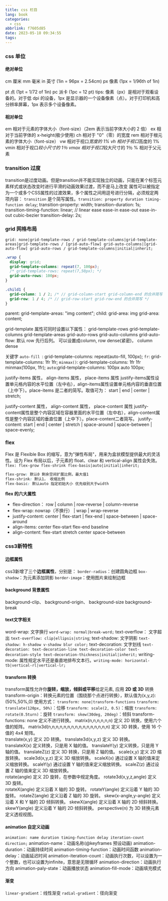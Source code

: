 ```yaml
---
title: css 栏目
lang: book
categories:
  - css
abbrlink: f7605d85
date: 2023-05-18 09:34:55
tags:
---
```


### css 单位
#### 绝对单位
cm	厘米
mm	毫米
in	英寸 (1in = 96px = 2.54cm)
px 	像素 (1px = 1/96th of 1in)
<!-- more -->
pt	点 (1pt = 1/72 of 1in)
pc	派卡 (1pc = 12 pt)
tips: 像素（px）是相对于观看设备的。对于低 dpi 的设备，1px 是显示器的一个设备像素（点）。对于打印机和高分辨率屏幕，1px 表示多个设备像素。	
#### 相对单位
em	相对于元素的字体大小（font-size）（2em 表示当前字体大小的 2 倍）
ex	相对于当前字体的 x-height(极少使用)
ch	相对于 "0"（零）的宽度
rem	相对于根元素的字体大小（font-size）
vw	相对于视口*宽度的 1%
vh	相对于视口*高度的 1%
vmin	相对于视口*较小尺寸的 1％
vmax	相对于视口*较大尺寸的 1％
%	相对于父元素

### transition 过度
transition是过度动画。但是transition并不能实现独立的动画，只能在某个标签元素样式或状态改变时进行平滑的动画效果过渡，而不是马上改变
属性可以被指定为一个或多个CSS属性的过渡效果，多个属性之间用逗号进行分隔，必须规定两项内容：
`transition` 是个简写属性。`transition: property duration timing-function delay`;
transition-property: width; 
transition-duration: 1s;
transition-timing-function: linear; // linear ease ease-in ease-out ease-in-out cubic-bezier
transition-delay: 2s;

### grid 网格布局
`grid: none|grid-template-rows / grid-template-columns|grid-template-areas|grid-template-rows / [grid-auto-flow] grid-auto-columns|[grid-auto-flow] grid-auto-rows / grid-template-columns|initial|inherit;`
```css
.wrap {
  display: grid;
  grid-template-columns: repeat(7, 100px);
  /* grid-template-rows: repeat(7,50px); */
  grid-auto-rows: 100px;
}

.child1 {
  grid-column: 1 / 2; /* // grid-column-start grid-column-end 的合并简写 */
  grid-row: 1 / 4; /* // grid-row-start grid-row-end 的合并简写 */
}
```

parent:
grid-template-areas: "img content";
child: 
grid-area: img
grid-area: content;


grid-template 属性可同时设置以下属性：
grid-template-rows
grid-template-columns
grid-template-areas
grid-auto-rows
grid-auto-columns
grid-auto-flow: 默认 row  先行后列。 可以设置成column, row dense(紧密)， column dense

关键字
 `auto-fill `: grid-template-columns: repeat(auto-fill, 100px);
 `fr`: grid-template-columns: 1fr 1fr;
 `minmax()`: grid-template-columns: 1fr 1fr minmax(100px, 1fr);
 `auto`:grid-template-columns: 100px auto 100px;


justify-items 属性，
align-items 属性，
place-items 属性
justify-items属性设置单元格内容的水平位置（左中右），align-items属性设置单元格内容的垂直位置（上中下）。place-items 是二者的简写。取值可为： start | end | center | stretch;

justify-content 属性，
align-content 属性，
place-content 属性
justify-content属性是整个内容区域在容器里面的水平位置（左中右），align-content属性是整个内容区域的垂直位置（上中下）。place-content二者简写。
justify-content: start | end | center | stretch | space-around | space-between | space-evenly;


### flex 
Flex 是 Flexible Box 的缩写，意为"弹性布局"，用来为盒状模型提供最大的灵活性。设为 Flex 布局以后，子元素的 float、clear 和 vertical-align 属性会失效。
`flex: flex-grow flex-shrink flex-basis|auto|initial|inherit;`

```css
flex-grow: 默认0 剩余空间扩展比例，最大值1
flex-shrink: 默认1， 收缩比例
flex-basic: 默认auto 指定初始大小 优先级别大于width
```

**flex 的六大属性**

- flex-direction： row | column | row-reverse | column-reverse
- flex-wrap: nowrap（不换行） | wrap | wrap-reverse
- justify-content: center | flex-start | flex-end | space-between | space-around
- align-items: center flex-start flex-end baseline
- align-content: flex-start stretch center space-between


### css3新特性

#### 边框属性
css3新增了三个**边框属性**，分别是：
`border-radius`：创建圆角边框
`box-shadow`：为元素添加阴影
`border-image`：使用图片来绘制边框

#### background 背景属性
background-clip、
background-origin、
background-size
background-break

#### text文字相关
word-wrap: 文字换行 `word-wrap: normal|break-word;`
text-overflow： 文字超出  `text-overflow: clip|ellipsis|string`;
text-shadow: 文字阴影  `text-shadow: h-shadow v-shadow blur color;`
text-decoration: 文字划线  `text-decoration: text-decoration-line text-decoration-color text-decoration-style text-decoration-thickness|initial|inherit;`
writing-mode: 属性规定水平还是垂直地排布文本行。`writing-mode: horizontal-tb|vertical-rl|vertical-lr;`


#### transform 转换
transform属性允许你**旋转，缩放，倾斜或平移**给定元素, 应用 **2D 或 3D** 转换
transform-origin：转换元素的位置（围绕那个点进行转换），默认值为(x,y,z):(50%,50%,0)
使用方式： `transform: none|transform-functions`
`transform: translate(120px, 50%)`：位移
`transform: scale(2, 0.5)`：缩放
`transform: rotate(0.5turn)`：旋转
`transform: skew(30deg, 20deg)`：倾斜
transform-functions:
none	定义不进行转换。
matrix(n,n,n,n,n,n)	定义 2D 转换，使用六个值的矩阵。
matrix3d(n,n,n,n,n,n,n,n,n,n,n,n,n,n,n,n)	定义 3D 转换，使用 16 个值的 4x4 矩阵。	
translate(x,y)	定义 2D 转换。
translate3d(x,y,z)	定义 3D 转换。	
translateX(x)	定义转换，只是用 X 轴的值。
translateY(y)	定义转换，只是用 Y 轴的值。
translateZ(z)	定义 3D 转换，只是用 Z 轴的值。	
scale(x,y)	定义 2D 缩放转换。
scale3d(x,y,z)	定义 3D 缩放转换。	
scaleX(x)	通过设置 X 轴的值来定义缩放转换。
scaleY(y)	通过设置 Y 轴的值来定义缩放转换。
scaleZ(z)	通过设置 Z 轴的值来定义 3D 缩放转换。	
rotate(angle)	定义 2D 旋转，在参数中规定角度。
rotate3d(x,y,z,angle)	定义 3D 旋转。	
rotateX(angle)	定义沿着 X 轴的 3D 旋转。
rotateY(angle)	定义沿着 Y 轴的 3D 旋转。
rotateZ(angle)	定义沿着 Z 轴的 3D 旋转。
skew(x-angle,y-angle)	定义沿着 X 和 Y 轴的 2D 倾斜转换。
skewX(angle)	定义沿着 X 轴的 2D 倾斜转换。
skewY(angle)	定义沿着 Y 轴的 2D 倾斜转换。
perspective(n)	为 3D 转换元素定义透视视图。

#### animation 自定义动画
`animation: name duration timing-function delay iteration-count direction;`
animation-name：动画名称(@keyframes 预设动画)
animation-duration：动画持续时间
animation-timing-function：动画时间函数
animation-delay：动画延迟时间
animation-iteration-count：动画执行次数，可以设置为一个整数，也可以设置为infinite，意思是无限循环
animation-direction：动画执行方向
animation-paly-state：动画播放状态
animation-fill-mode：动画填充模式







#### 渐变
`linear-gradient`：线性渐变
`radial-gradient`：径向渐变





